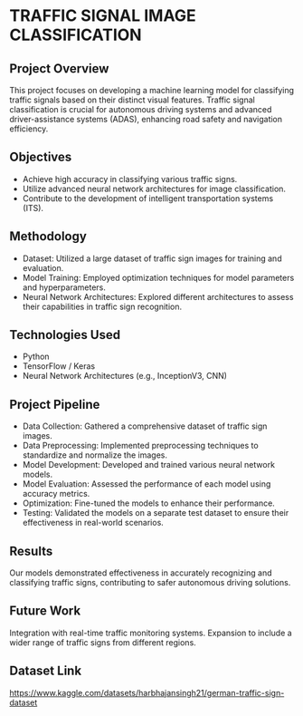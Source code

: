 
# TRAFFIC SIGNAL IMAGE CLASSIFICATION 
## Project Overview

This project focuses on developing a machine learning model for classifying traffic signals based on their distinct visual features. Traffic signal classification is crucial for autonomous driving systems and advanced driver-assistance systems (ADAS), enhancing road safety and navigation efficiency.

## Objectives

- Achieve high accuracy in classifying various traffic signs.
- Utilize advanced neural network architectures for image classification.
- Contribute to the development of intelligent transportation systems (ITS).



## Methodology

- Dataset: Utilized a large dataset of traffic sign images for training and evaluation.
- Model Training: Employed optimization techniques for model parameters and hyperparameters.
- Neural Network Architectures: Explored different architectures to assess their capabilities in traffic sign recognition.
## Technologies Used

- Python
- TensorFlow / Keras
- Neural Network Architectures (e.g., InceptionV3, CNN)


## Project Pipeline

- Data Collection: Gathered a comprehensive dataset of traffic sign images.
- Data Preprocessing: Implemented preprocessing techniques to standardize and normalize the images.
- Model Development: Developed and trained various neural network models.
- Model Evaluation: Assessed the performance of each model using accuracy metrics.
- Optimization: Fine-tuned the models to enhance their performance.
- Testing: Validated the models on a separate test dataset to ensure their effectiveness in real-world scenarios.

## Results

Our models demonstrated effectiveness in accurately recognizing and classifying traffic signs, contributing to safer autonomous driving solutions.


## Future Work

Integration with real-time traffic monitoring systems.
Expansion to include a wider range of traffic signs from different regions.
## Dataset Link

https://www.kaggle.com/datasets/harbhajansingh21/german-traffic-sign-dataset